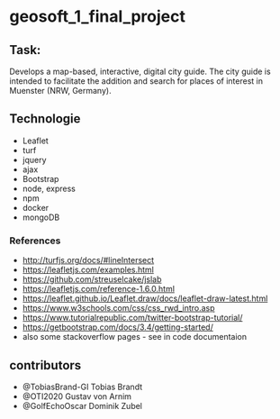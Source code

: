 # geosoft_1_final_project
## Task: 
Develops a map-based,  interactive, digital city guide. The  city guide is intended to facilitate the addition and  search for places of interest in  Muenster (NRW, Germany).

## Technologie
* Leaflet
* turf
* jquery
* ajax
* Bootstrap
* node, express
* npm
* docker
* mongoDB

### References
* http://turfjs.org/docs/#lineIntersect
* https://leafletjs.com/examples.html
* https://github.com/streuselcake/jslab
* https://leafletjs.com/reference-1.6.0.html
* https://leaflet.github.io/Leaflet.draw/docs/leaflet-draw-latest.html
* https://www.w3schools.com/css/css_rwd_intro.asp
* https://www.tutorialrepublic.com/twitter-bootstrap-tutorial/
* https://getbootstrap.com/docs/3.4/getting-started/
* also some stackoverflow pages - see in code documentaion


## contributors
- @TobiasBrand-GI Tobias Brandt
- @OTI2020        Gustav von Arnim
- @GolfEchoOscar  Dominik Zubel
